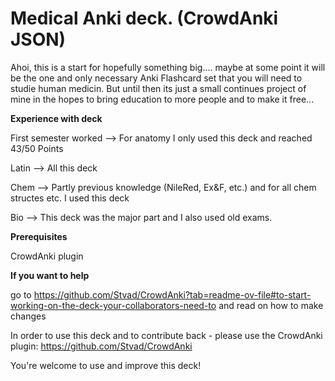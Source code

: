 # Medical Anki deck. (CrowdAnki JSON)
Ahoi, 
this is a start for hopefully something big.... maybe at some point it will be the one and only necessary Anki Flashcard set that you will need to studie human medicin.
But until then its just a small continues project of mine in the hopes to bring education to more people and to make it free...

**Experience with deck**

First semester worked --> For anatomy I only used this deck and reached 43/50 Points

Latin --> All this deck

Chem --> Partly previous knowledge (NileRed, Ex&F, etc.) and for all chem structes etc. I used this deck

Bio --> This deck was the major part and I also used old exams.

**Prerequisites**

CrowdAnki plugin


**If you want to help** 

go to https://github.com/Stvad/CrowdAnki?tab=readme-ov-file#to-start-working-on-the-deck-your-collaborators-need-to and read on how to make changes


In order to use this deck and to contribute back - please use the CrowdAnki plugin: https://github.com/Stvad/CrowdAnki

You're welcome to use and improve this deck!
